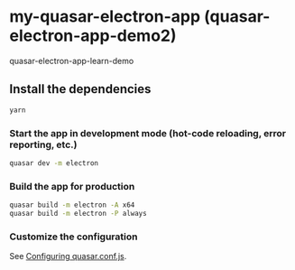# my-quasar-electron-app (quasar-electron-app-demo2)

quasar-electron-app-learn-demo

## Install the dependencies
```bash
yarn
```

### Start the app in development mode (hot-code reloading, error reporting, etc.)
```bash
quasar dev -m electron
```


### Build the app for production
```bash
quasar build -m electron -A x64
quasar build -m electron -P always
```

### Customize the configuration
See [Configuring quasar.conf.js](https://v2.quasar.dev/quasar-cli/quasar-conf-js).
